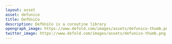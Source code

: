 ```yaml
---
layout: asset
asset: defunico
title: DefUniCo
description: DefUniCo is a coroutine library
opengraph_image: https://www.defold.com/images/assets/defunico-thumb.png
twitter_image: https://www.defold.com/images/assets/defunico-thumb.png
---
```

